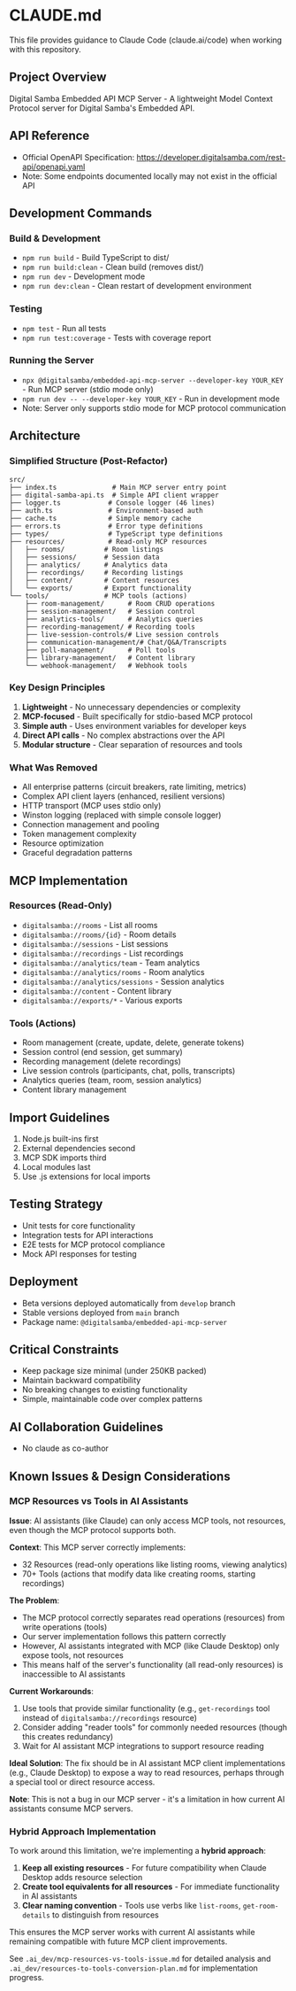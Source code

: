 # CLAUDE.md

This file provides guidance to Claude Code (claude.ai/code) when working with this repository.

## Project Overview

Digital Samba Embedded API MCP Server - A lightweight Model Context Protocol server for Digital Samba's Embedded API.

## API Reference

- Official OpenAPI Specification: https://developer.digitalsamba.com/rest-api/openapi.yaml
- Note: Some endpoints documented locally may not exist in the official API

## Development Commands

### Build & Development
- `npm run build` - Build TypeScript to dist/
- `npm run build:clean` - Clean build (removes dist/)
- `npm run dev` - Development mode
- `npm run dev:clean` - Clean restart of development environment

### Testing  
- `npm test` - Run all tests
- `npm run test:coverage` - Tests with coverage report

### Running the Server
- `npx @digitalsamba/embedded-api-mcp-server --developer-key YOUR_KEY` - Run MCP server (stdio mode only)
- `npm run dev -- --developer-key YOUR_KEY` - Run in development mode
- Note: Server only supports stdio mode for MCP protocol communication

## Architecture

### Simplified Structure (Post-Refactor)
```
src/
├── index.ts              # Main MCP server entry point
├── digital-samba-api.ts  # Simple API client wrapper
├── logger.ts            # Console logger (46 lines)
├── auth.ts              # Environment-based auth
├── cache.ts             # Simple memory cache
├── errors.ts            # Error type definitions
├── types/               # TypeScript type definitions
├── resources/           # Read-only MCP resources
│   ├── rooms/          # Room listings
│   ├── sessions/       # Session data
│   ├── analytics/      # Analytics data
│   ├── recordings/     # Recording listings
│   ├── content/        # Content resources
│   └── exports/        # Export functionality
└── tools/              # MCP tools (actions)
    ├── room-management/      # Room CRUD operations
    ├── session-management/   # Session control
    ├── analytics-tools/      # Analytics queries
    ├── recording-management/ # Recording tools
    ├── live-session-controls/# Live session controls
    ├── communication-management/# Chat/Q&A/Transcripts
    ├── poll-management/      # Poll tools
    ├── library-management/   # Content library
    └── webhook-management/   # Webhook tools
```

### Key Design Principles
1. **Lightweight** - No unnecessary dependencies or complexity
2. **MCP-focused** - Built specifically for stdio-based MCP protocol
3. **Simple auth** - Uses environment variables for developer keys
4. **Direct API calls** - No complex abstractions over the API
5. **Modular structure** - Clear separation of resources and tools

### What Was Removed
- All enterprise patterns (circuit breakers, rate limiting, metrics)
- Complex API client layers (enhanced, resilient versions)
- HTTP transport (MCP uses stdio only)
- Winston logging (replaced with simple console logger)
- Connection management and pooling
- Token management complexity
- Resource optimization
- Graceful degradation patterns

## MCP Implementation

### Resources (Read-Only)
- `digitalsamba://rooms` - List all rooms
- `digitalsamba://rooms/{id}` - Room details
- `digitalsamba://sessions` - List sessions
- `digitalsamba://recordings` - List recordings
- `digitalsamba://analytics/team` - Team analytics
- `digitalsamba://analytics/rooms` - Room analytics
- `digitalsamba://analytics/sessions` - Session analytics
- `digitalsamba://content` - Content library
- `digitalsamba://exports/*` - Various exports

### Tools (Actions)
- Room management (create, update, delete, generate tokens)
- Session control (end session, get summary)
- Recording management (delete recordings)
- Live session controls (participants, chat, polls, transcripts)
- Analytics queries (team, room, session analytics)
- Content library management

## Import Guidelines
1. Node.js built-ins first
2. External dependencies second  
3. MCP SDK imports third
4. Local modules last
5. Use .js extensions for local imports

## Testing Strategy
- Unit tests for core functionality
- Integration tests for API interactions
- E2E tests for MCP protocol compliance
- Mock API responses for testing

## Deployment
- Beta versions deployed automatically from `develop` branch
- Stable versions deployed from `main` branch
- Package name: `@digitalsamba/embedded-api-mcp-server`

## Critical Constraints
- Keep package size minimal (under 250KB packed)
- Maintain backward compatibility
- No breaking changes to existing functionality
- Simple, maintainable code over complex patterns

## AI Collaboration Guidelines
- No claude as co-author

## Known Issues & Design Considerations

### MCP Resources vs Tools in AI Assistants
**Issue**: AI assistants (like Claude) can only access MCP tools, not resources, even though the MCP protocol supports both.

**Context**: This MCP server correctly implements:
- 32 Resources (read-only operations like listing rooms, viewing analytics)
- 70+ Tools (actions that modify data like creating rooms, starting recordings)

**The Problem**: 
- The MCP protocol correctly separates read operations (resources) from write operations (tools)
- Our server implementation follows this pattern correctly
- However, AI assistants integrated with MCP (like Claude Desktop) only expose tools, not resources
- This means half of the server's functionality (all read-only resources) is inaccessible to AI assistants

**Current Workarounds**:
1. Use tools that provide similar functionality (e.g., `get-recordings` tool instead of `digitalsamba://recordings` resource)
2. Consider adding "reader tools" for commonly needed resources (though this creates redundancy)
3. Wait for AI assistant MCP integrations to support resource reading

**Ideal Solution**: The fix should be in AI assistant MCP client implementations (e.g., Claude Desktop) to expose a way to read resources, perhaps through a special tool or direct resource access.

**Note**: This is not a bug in our MCP server - it's a limitation in how current AI assistants consume MCP servers.

### Hybrid Approach Implementation

To work around this limitation, we're implementing a **hybrid approach**:

1. **Keep all existing resources** - For future compatibility when Claude Desktop adds resource selection
2. **Create tool equivalents for all resources** - For immediate functionality in AI assistants
3. **Clear naming convention** - Tools use verbs like `list-rooms`, `get-room-details` to distinguish from resources

This ensures the MCP server works with current AI assistants while remaining compatible with future MCP client improvements.

See `.ai_dev/mcp-resources-vs-tools-issue.md` for detailed analysis and `.ai_dev/resources-to-tools-conversion-plan.md` for implementation progress.